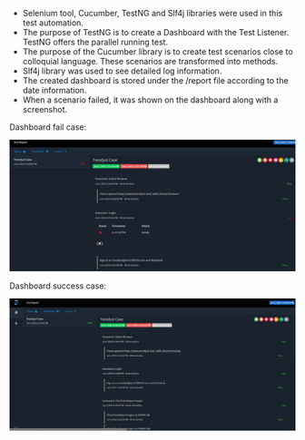 - Selenium tool, Cucumber, TestNG and Slf4j libraries were used in this test automation.
- The purpose of TestNG is to create a Dashboard with the Test Listener. TestNG offers the parallel running test.
- The purpose of the Cucumber library is to create test scenarios close to colloquial language. These scenarios are transformed into methods.
- Slf4j library was used to see detailed log information.
- The created dashboard is stored under the /report file according to the date information.
- When a scenario failed, it was shown on the dashboard along with a screenshot.


Dashboard fail case:

![FailScreenShot](https://raw.githubusercontent.com/AhmetRufai/TrendyolAutomationCase/master/ScreenShots/DashboardFail.JPG)

Dashboard success case:

![FailScreenShot](https://raw.githubusercontent.com/AhmetRufai/TrendyolAutomationCase/master/ScreenShots/DashboardSuccess.PNG)

